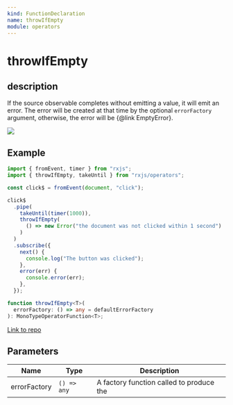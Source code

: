 ```yaml
---
kind: FunctionDeclaration
name: throwIfEmpty
module: operators
---
```


# throwIfEmpty

## description

If the source observable completes without emitting a value, it will emit
an error. The error will be created at that time by the optional
`errorFactory` argument, otherwise, the error will be {@link EmptyError}.

![](throwIfEmpty.png)

## Example

```ts
import { fromEvent, timer } from "rxjs";
import { throwIfEmpty, takeUntil } from "rxjs/operators";

const click$ = fromEvent(document, "click");

click$
  .pipe(
    takeUntil(timer(1000)),
    throwIfEmpty(
      () => new Error("the document was not clicked within 1 second")
    )
  )
  .subscribe({
    next() {
      console.log("The button was clicked");
    },
    error(err) {
      console.error(err);
    },
  });
```

```ts
function throwIfEmpty<T>(
  errorFactory: () => any = defaultErrorFactory
): MonoTypeOperatorFunction<T>;
```

[Link to repo](https://github.com/ReactiveX/rxjs/blob/master/src/internal/operators/throwIfEmpty.ts#L38-L42)

## Parameters

| Name         | Type        | Description                              |
| ------------ | ----------- | ---------------------------------------- |
| errorFactory | `() => any` | A factory function called to produce the |
